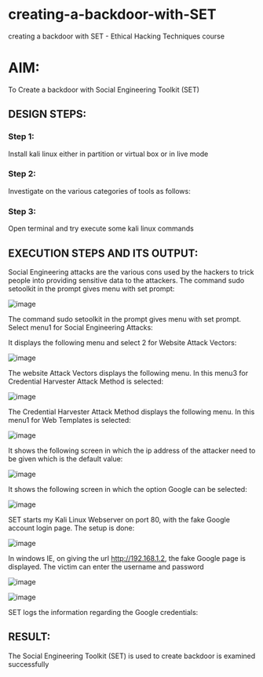 # creating-a-backdoor-with-SET
creating a backdoor with SET - Ethical Hacking Techniques course

# AIM:
To Create a backdoor with Social Engineering Toolkit (SET)

## DESIGN STEPS:

### Step 1:

Install kali linux either in partition or virtual box or in live mode


### Step 2:

Investigate on the various categories of tools as follows:

### Step 3:

Open terminal and try execute some kali linux commands

## EXECUTION STEPS AND ITS OUTPUT:
Social Engineering attacks are the various cons used by the hackers to trick people into providing sensitive data to the attackers. 
The command sudo setoolkit in the prompt gives menu with set prompt:

![image](https://github.com/R-Guruprasad/creating-a-backdoor-with-SET/assets/119390308/61a45236-82c4-44ae-abf8-7d4e41305c03)

The command sudo setoolkit in the prompt gives menu with set prompt. Select menu1 for Social Engineering Attacks:

It displays the following menu and select 2 for Website Attack Vectors:

![image](https://github.com/R-Guruprasad/creating-a-backdoor-with-SET/assets/119390308/3afff066-28a2-444e-be21-9b82f4202bbb)

The website Attack Vectors displays the following menu. In this menu3 for Credential Harvester Attack Method is selected:

![image](https://github.com/R-Guruprasad/creating-a-backdoor-with-SET/assets/119390308/094e09a6-6f57-44e3-9411-68769e33183f)

The Credential Harvester Attack Method displays the following menu. In this menu1 for Web Templates is selected:

![image](https://github.com/R-Guruprasad/creating-a-backdoor-with-SET/assets/119390308/40093350-3f85-4cc7-b047-eeb91f40e898)

It shows the following screen in which the ip address of the attacker need to be given which is the default value:

![image](https://github.com/R-Guruprasad/creating-a-backdoor-with-SET/assets/119390308/0d5b25f3-4a50-49e8-8e27-f60c4659a102)

It shows the following screen in which the option Google can be selected:

![image](https://github.com/R-Guruprasad/creating-a-backdoor-with-SET/assets/119390308/e7f1d4b2-c332-4305-8521-da097db03147)

SET starts my Kali Linux Webserver on port 80, with the fake Google account login page. The setup is done:

![image](https://github.com/R-Guruprasad/creating-a-backdoor-with-SET/assets/119390308/3c134da5-3df0-44c9-8752-5cbb528803a9)

In windows IE, on giving the url http://192.168.1.2, the fake Google page is displayed. The victim can enter the username and password

![image](https://github.com/R-Guruprasad/creating-a-backdoor-with-SET/assets/119390308/8c96400d-b5c2-4a93-a7d7-aa71284bb7cc)

![image](https://github.com/R-Guruprasad/creating-a-backdoor-with-SET/assets/119390308/353709b4-a60e-450e-b648-938e77f9fa24)

SET logs the information regarding the Google credentials:


## RESULT:
The Social Engineering Toolkit (SET) is used to create backdoor is  examined successfully
